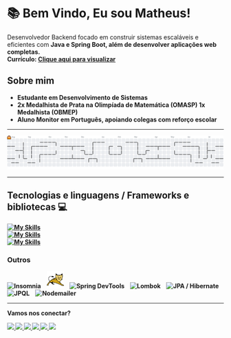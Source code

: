 # 📚  Bem Vindo, Eu sou Matheus!

<p align="left">
 Desenvolvedor Backend focado em construir sistemas escaláveis e eficientes com <strong>Java<strong> e <strong>Spring Boot<strong>, além de desenvolver aplicações web completas.
  <br>
  <strong>Currículo:</strong> <a href="https://drive.google.com/file/d/1kTN8UHQajSkaluWsP-ygOiLeNXNXJnCs/view?usp=sharing" target="_blank" rel="noopener noreferrer">Clique aqui para visualizar</a>
</p>


## Sobre mim

- Estudante em Desenvolvimento de Sistemas
- 2x Medalhista de Prata na Olimpíada de Matemática (OMASP) 1x Medalhista (OBMEP)
- Aluno Monitor em Português, apoiando colegas com reforço escolar

---
<picture>
  <source media="(prefers-color-scheme: dark)" srcset="https://raw.githubusercontent.com/MartnsProjetos/MartnsProjetos/output/pacman-contribution-graph-dark.svg">
  <source media="(prefers-color-scheme: light)" srcset="https://raw.githubusercontent.com/MartnsProjetos/MartnsProjetos/output/pacman-contribution-graph.svg">
  <img alt="Pacman contribution graph" src="https://raw.githubusercontent.com/MartnsProjetos/MartnsProjetos/output/pacman-contribution-graph.svg">
</picture>

---

## Tecnologias e linguagens / Frameworks e bibliotecas 💻

[![My Skills](https://skillicons.dev/icons?i=html,css,js,java,nodejs,mysql,postgresql)](https://skillicons.dev)  
[![My Skills](https://skillicons.dev/icons?i=spring,express,tailwind)](https://skillicons.dev)  
[![My Skills](https://skillicons.dev/icons?i=git,github,vscode,postman)](https://skillicons.dev)  

### Outros
<p>
  <img src="https://raw.githubusercontent.com/simple-icons/simple-icons/develop/icons/insomnia.svg" alt="Insomnia" width="40" height="40" style="margin-right:10px;"/>
  <img src="https://raw.githubusercontent.com/devicons/devicon/master/icons/tomcat/tomcat-original.svg" alt="Apache Tomcat" width="40" height="40" style="margin-right:10px;"/>
  <img src="https://raw.githubusercontent.com/simple-icons/simple-icons/develop/icons/spring.svg" alt="Spring DevTools" width="40" height="40" style="margin-right:10px;"/>
  <img src="https://raw.githubusercontent.com/simple-icons/simple-icons/develop/icons/lombok.svg" alt="Lombok" width="40" height="40" style="margin-right:10px;"/>
  <img src="https://raw.githubusercontent.com/simple-icons/simple-icons/develop/icons/hibernate.svg" alt="JPA / Hibernate" width="40" height="40" style="margin-right:10px;"/>
  <img src="https://raw.githubusercontent.com/simple-icons/simple-icons/develop/icons/hibernate.svg" alt="JPQL" width="40" height="40" style="margin-right:10px;"/>
  <img src="https://raw.githubusercontent.com/simple-icons/simple-icons/develop/icons/nodemailer.svg" alt="Nodemailer" width="40" height="40" style="margin-right:10px;"/>
</p>







<!-- Container flexível para ajustar imagem e texto lado a lado no PC e empilhado no celular -->


  <!-- Imagem com tamanho responsivo e alinhada à esquerda no PC -->


  <!-- Texto com largura flexível, alinhado à esquerda -->


<hr>

<p align="left">
  Vamos nos conectar?
</p>

<p align="left">
  <a href="mailto:mtz.martinss03@gmail.com" title="Gmail">
    <img src="https://img.shields.io/badge/-Gmail-FF0000?style=flat-square&labelColor=FF0000&logo=gmail&logoColor=white"/>
  </a>
  <a href="https://www.linkedin.com/in/matheusmartnsdeveloper/" title="LinkedIn">
    <img src="https://img.shields.io/badge/-Linkedin-0e76a8?style=flat-square&logo=Linkedin&logoColor=white"/>
  </a>
  <a href="https://martins-dev.netlify.app" title="Portfólio">
    <img src="https://img.shields.io/badge/-Portfólio-008080?style=flat-square&logo=appveyor&logoColor=white"/>
  </a>
  <a href="https://www.tiktok.com/@martnsprojetos?lang=pt-BR" title="TikTok">
    <img src="https://img.shields.io/badge/-TikTok-000000?style=flat-square&logo=tiktok&logoColor=white"/>
  </a>
  <a href="https://www.instagram.com/martns_.dev" title="Instagram">
    <img src="https://img.shields.io/badge/-Instagram-E4405F?style=flat-square&logo=instagram&logoColor=white"/>
  </a>
  <a href="https://wa.me/5511963822159" title="WhatsApp">
    <img src="https://img.shields.io/badge/-WhatsApp-25D366?style=flat-square&labelColor=25D366&logo=whatsapp&logoColor=white"/>
  </a>
</p>





